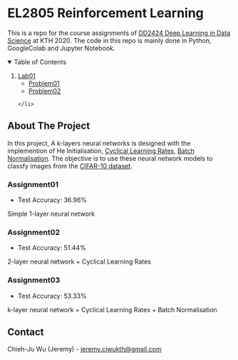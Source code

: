 # EL2805 Reinforcement Learning
This is a repo for the course assignments of [DD2424 Deep Learning in Data Science](https://www.kth.se/student/kurser/kurs/EL2805?l=en) at KTH 2020. The code in this repo is mainly done in Python, GoogleColab and Jupyter Notebook.

<!-- TABLE OF CONTENTS -->
<details open="open">
  <summary>Table of Contents</summary>
  <ol>
    <li>
      <a href="#Lab01">Lab01</a>
      <ul>
        <li><a href="#Problem01">Problem01</a></li>
      </ul>
      <ul>
        <li><a href="#Problem02">Problem02</a></li>
      </ul>
      
    </li>

  </ol>
</details>



<!-- ABOUT THE PROJECT -->
## About The Project
In this project, A k-layers neural networks is designed with the implemention of He Initialisation, [Cyclical Learning Rates](https://arxiv.org/pdf/1506.01186.pdf), [Batch Normalisation](https://arxiv.org/pdf/1502.03167.pdf). The objective is to use these neural network models to classfy images from the [CIFAR-10 dataset](https://www.cs.toronto.edu/~kriz/cifar.html).

### Assignment01
* Test Accuracy: 36.96%

Simple 1-layer neural network

### Assignment02
* Test Accuracy: 51.44%

2-layer neural network + Cyclical Learning Rates

### Assignment03
* Test Accuracy: 53.33%

k-layer neural network + Cyclical Learning Rates + Batch Normalisation

<!-- CONTACT -->
## Contact

Chieh-Ju Wu (Jeremy) - jeremy.cjwukth@gmail.com
